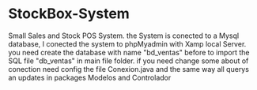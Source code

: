 # StockBox-System
Small Sales and Stock POS System.
the System is conected to a Mysql database, I conected the system to phpMyadmin with Xamp local Server.
you need create the database with name "bd_ventas" before to import the SQL file "db_ventas" in main file folder.
if you need change some about of conection need config the file Conexion.java and the same way all querys an updates in packages Modelos and Controlador
